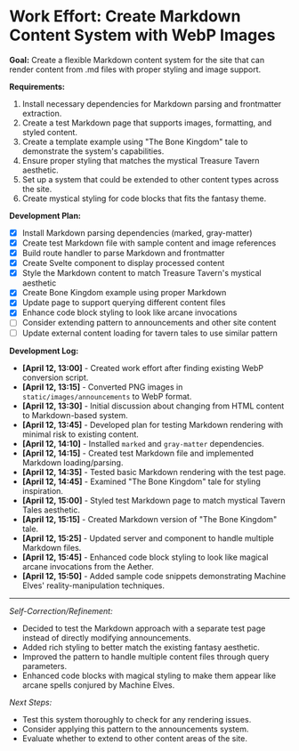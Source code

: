 # Work Effort: Create Markdown Content System with WebP Images

**Goal:** Create a flexible Markdown content system for the site that can render content from .md files with proper styling and image support.

**Requirements:**

1. Install necessary dependencies for Markdown parsing and frontmatter extraction.
2. Create a test Markdown page that supports images, formatting, and styled content.
3. Create a template example using "The Bone Kingdom" tale to demonstrate the system's capabilities.
4. Ensure proper styling that matches the mystical Treasure Tavern aesthetic.
5. Set up a system that could be extended to other content types across the site.
6. Create mystical styling for code blocks that fits the fantasy theme.

**Development Plan:**

* [x] Install Markdown parsing dependencies (marked, gray-matter)
* [x] Create test Markdown file with sample content and image references
* [x] Build route handler to parse Markdown and frontmatter
* [x] Create Svelte component to display processed content
* [x] Style the Markdown content to match Treasure Tavern's mystical aesthetic
* [x] Create Bone Kingdom example using proper Markdown
* [x] Update page to support querying different content files
* [x] Enhance code block styling to look like arcane invocations
* [ ] Consider extending pattern to announcements and other site content
* [ ] Update external content loading for tavern tales to use similar pattern

**Development Log:**

* **[April 12, 13:00]** - Created work effort after finding existing WebP conversion script.
* **[April 12, 13:15]** - Converted PNG images in `static/images/announcements` to WebP format.
* **[April 12, 13:30]** - Initial discussion about changing from HTML content to Markdown-based system.
* **[April 12, 13:45]** - Developed plan for testing Markdown rendering with minimal risk to existing content.
* **[April 12, 14:10]** - Installed `marked` and `gray-matter` dependencies.
* **[April 12, 14:15]** - Created test Markdown file and implemented Markdown loading/parsing.
* **[April 12, 14:35]** - Tested basic Markdown rendering with the test page.
* **[April 12, 14:45]** - Examined "The Bone Kingdom" tale for styling inspiration.
* **[April 12, 15:00]** - Styled test Markdown page to match mystical Tavern Tales aesthetic.
* **[April 12, 15:15]** - Created Markdown version of "The Bone Kingdom" tale.
* **[April 12, 15:25]** - Updated server and component to handle multiple Markdown files.
* **[April 12, 15:45]** - Enhanced code block styling to look like magical arcane invocations from the Aether.
* **[April 12, 15:50]** - Added sample code snippets demonstrating Machine Elves' reality-manipulation techniques.

---

*Self-Correction/Refinement:*
* Decided to test the Markdown approach with a separate test page instead of directly modifying announcements.
* Added rich styling to better match the existing fantasy aesthetic.
* Improved the pattern to handle multiple content files through query parameters.
* Enhanced code blocks with magical styling to make them appear like arcane spells conjured by Machine Elves.

*Next Steps:*
* Test this system thoroughly to check for any rendering issues.
* Consider applying this pattern to the announcements system.
* Evaluate whether to extend to other content areas of the site.